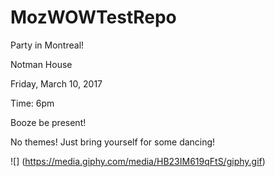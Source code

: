 # MozWOWTestRepo

Party in Montreal!

Notman House

Friday, March 10, 2017

Time: 6pm 

Booze be present!

No themes!  Just bring yourself for some dancing!

![] (https://media.giphy.com/media/HB23IM619qFtS/giphy.gif)

